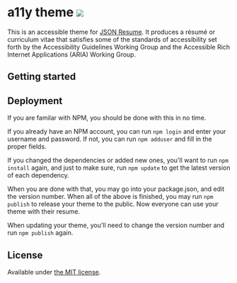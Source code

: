# a11y theme [![](https://badge.fury.io/js/jsonresume-theme-a11y.svg)](https://www.npmjs.org/package/jsonresume-theme-a11y)

This is an accessible theme for [JSON Resume](http://jsonresume.org/). It produces a résumé or curriculum vitae that satisfies some of the standards of accessibility set forth by the Accessibility Guidelines Working Group and the Accessible Rich Internet Applications (ARIA) Working Group.

## Getting started

## Deployment

If you are familar with NPM, you should be done with this in no time.

If you already have an NPM account, you can run `npm login` and enter your username and password. If not, you can run `npm adduser` and fill in the proper fields.

If you changed the dependencies or added new ones, you'll want to run `npm install` again, and just to make sure, run `npm update` to get the latest version of each dependency.

When you are done with that, you may go into your package.json, and edit the version number. When all of the above is finished, you may run `npm publish` to release your theme to the public. Now everyone can use your theme with their resume.

When updating your theme, you'll need to change the version number and run `npm publish` again.

## License

Available under [the MIT license](http://mths.be/mit).
